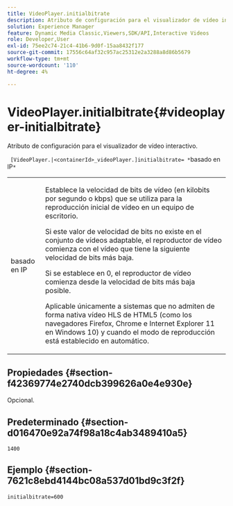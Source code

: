 ```yaml
---
title: VideoPlayer.initialbitrate
description: Atributo de configuración para el visualizador de vídeo interactivo.
solution: Experience Manager
feature: Dynamic Media Classic,Viewers,SDK/API,Interactive Videos
role: Developer,User
exl-id: 75ee2c74-21c4-41b6-9d0f-15aa8432f177
source-git-commit: 17556c64af32c957ac25312e2a3288a8d86b5679
workflow-type: tm+mt
source-wordcount: '110'
ht-degree: 4%

---
```


# VideoPlayer.initialbitrate{#videoplayer-initialbitrate}

Atributo de configuración para el visualizador de vídeo interactivo.

` [VideoPlayer.|<containerId>_videoPlayer.]initialbitrate= *`basado en IP`*`

<table id="table_C616483932C2482CA9794DDD7313FD7C"> 
 <tbody> 
  <tr> 
   <td colname="col1"> <p> <span class="codeph"> basado en IP</span> </p> </td> 
   <td colname="col2"> <p> Establece la velocidad de bits de vídeo (en kilobits por segundo o kbps) que se utiliza para la reproducción inicial de vídeo en un equipo de escritorio. </p> <p>Si este valor de velocidad de bits no existe en el conjunto de vídeos adaptable, el reproductor de vídeo comienza con el vídeo que tiene la siguiente velocidad de bits más baja. </p> <p>Si se establece en <span class="codeph"> 0</span>, el reproductor de vídeo comienza desde la velocidad de bits más baja posible. </p> <p>Aplicable únicamente a sistemas que no admiten de forma nativa vídeo HLS de HTML5 (como los navegadores Firefox, Chrome e Internet Explorer 11 en Windows 10) y cuando el modo de reproducción está establecido en automático. </p> </td> 
  </tr> 
 </tbody> 
</table>

## Propiedades {#section-f42369774e2740dcb399626a0e4e930e}

Opcional.

## Predeterminado {#section-d016470e92a74f98a18c4ab3489410a5}

`1400`

## Ejemplo {#section-7621c8ebd4144bc08a537d01bd9c3f2f}

```
initialbitrate=600
```
